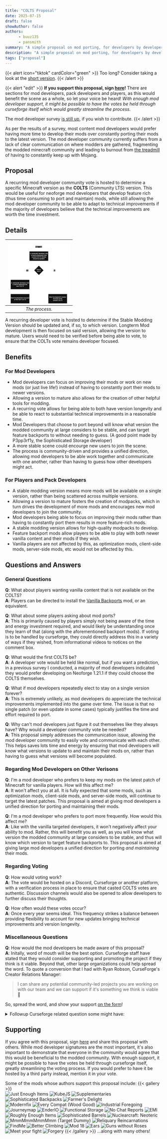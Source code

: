 ```yaml
---
title: "COLTS Proposal"
date: 2025-07-15
draft: false
showAuthor: false
authors:
      - buuz135
      - pansmith  
summary: "A simple proposal on mod porting, for developers by developers. Now signable!"
description: "A simple proposal on mod porting, for developers by developers. Now signable!"
tags: ["proposal"]
---
```


{{< alert icon="tiktok" cardColor="green" >}}
Too long? Consider taking a look at the [short version](https://youtube.com/shorts/zPUz4kC_BuA).
{{< /alert >}}
<br>

{{< alert "edit" >}}
**If you support this proposal, sign [here](https://forms.gle/fxZJ9EhCopfLh8nU6)!** There are sections for mod developers, pack developers and players, as this would benefit the scene as a whole, so let your voice be heard! *With enough mod developer support, it might be possible to have the votes be held through curseforge itself which would greatly streamline the process.*

The mod developer survey [is still up](https://forms.gle/7V18UmafyWrEkxNZA), if you wish to contribute.
{{< /alert >}}


As per the results of a survey, most content mod developers would prefer having more time to develop their mods over constantly porting their mods to the latest version. The mod developer community currently suffers from a lack of clear communication on where modders are gathered, fragmenting the modded minecraft community and leading to burnout from [the treadmill](https://notes.highlysuspect.agency/blog/the_treadmill/) of having to constantly keep up with Mojang. 

## Proposal
A recurring mod developer community vote is hosted to determine a specific Minecraft version as the **COLTS** (Community LTS) version. This would be useful for neoforge mod developers that develop feature rich (thus time consuming to port and maintain) mods, while still allowing the mod developer community to be able to adapt to technical improvements if the majority of developers believe that the technical improvements are worth the time investment.

## Details

| <img src="featured.png" height="200" /> |
|:--:|
| *The process.* |

A recurring developer vote is hosted to determine if the Stable Modding Version should be updated and, if so, to which version. Longterm Mod development is then focused on said version, allowing the version to mature. Users would need to be verified before being able to vote, to ensure that the COLTs vote remains developer focused.


## Benefits 
### For Mod Developers
- Mod developers can focus on improving their mods or work on new mods (or just live life!) instead of having to constantly port their mods to newer versions.
- Allowing a version to mature also allows for the creation of other helpful tools for modding.
- A recurring vote allows for being able to both have version longevity and be able to react to substantial technical improvements in a reasonable time.
- Mod Developers that choose to port beyond will know what version the modded community at large considers to be stable, and can target feature backports to without needing to guess. (A good point made by P3pp3rf1y, the Sophisticated Storage developer) 
- A more stable scene could encourge new users to join the scene.
- The process is community-driven and provides a unified direction, allowing mod developers to be able work together and communicate with one another, rather than having to guess how other developers might act.

### For Players and Pack Developers
- A stable modding version means more mods will be available on a single version, rather than being scattered across multiple versions.
- Allowing a version to mature fosters the creation of modpacks, which in turn drives the development of more mods and encourages new mod developers to join the community.
- Mod developers being able to focus on improving their mods rather than having to constantly port them results in more feature-rich mods.
- A stable modding version allows for high-quality modpacks to develop.
- Feature backport mods allow players to be able to play with both newer vanilla content and their mods if they wish.
- Vanilla players are not affected by this, as optimization mods, client-side mods, server-side mods, etc would not be affected by this.


## Questions and Answers
### General Questions
**Q**: What about players wanting vanilla content that is not available on the COLTS? \
**A**: Players can be directed to install the [Vanilla Backports](https://www.curseforge.com/minecraft/mc-mods/vanillabackport) mod, or an equivalent.

**Q**: What about some players asking about mod ports? \
**A**: This is primarily caused by players simply not being aware of the time and energy investment required, and would likely be understanding once they learn of that (along with the aforementioned backport mods). If voting is to be handled by curseforge, they could directly address this in a variety of ways if they wished, from informational videos to notices on the comment box.

**Q**: What would the first COLTS be? \
**A**: A developer vote would be held like normal, but if you want a prediction, in a previous survey I conducted, a majority of mod developers indicated they would prefer developing on Neoforge 1.21.1 if they could choose the COLTS themselves.

**Q**: What if mod developers repeatedly elect to stay on a single version forever? \
**A**: This is extremely unlikely, as mod developers do appreciate the technical improvements implemented into the game over time. The issue is that no single patch (or even update in some cases) typically justifies the time and effort required to port. 

**Q**: Why can't mod developers just figure it out themselves like they always have? Why would a developer community vote be needed? \
**A**: This proposal simply addresses the communication issue, allowing the mod developer community to easily vote and communicate with each other. This helps saves lots time and energy by ensuring that mod developers will know what versions to update to and maintain their mods on, rather than having to guess what versions will become populated.

### Regarding Mod Developers on Other Verisons
**Q**: I'm a mod developer who prefers to keep my mods on the latest patch of Minecraft for vanilla players. How will this affect me? \
**A**: It won't affect you at all. It is fully expected that some mods, such as optimization mods, client-side mods, and server-side mods, will continue to target the latest patches. This proposal is aimed at giving mod developers a unified direction for porting and maintaining their mods.

**Q**: I'm a mod developer who prefers to port more frequently. How would this affect me? \
**A**: Like with the vanilla targeted developers, it won't negatively affect your ability to mod. Rather, this will benefit you as well, as you will know what version the modded community at large considers to be stable, and thus will know which version to target feature backports to. This proposal is aimed at giving large mod developers a unified direction for porting *and maintaining* their mods.

### Regarding Voting
**Q**: How would voting work? \
**A**: The vote would be hosted on a Discord, Curseforge or another platform, with a verification process in place to ensure that casted COLTS votes are authentic. Discussion channels would also be opened to allow developers to further discuss their thoughts. 

**Q**: How often would these votes occur? \
**A**: Once every year seems ideal. This frequency strikes a balance between providing flexibility to account for new updates bringing technical improvements and version longevity.

### Miscellaneous Questions
**Q**: How would the mod developers be made aware of this proposal? \
**A**: Initally, word of mouth will be the best option. Curseforge staff have stated that they would consider supporting and promoting the project if they think is it viable. Beyond that, other large organizations could help spread the word.
To quote a conversion that I had with Ryan Robson, CurseForge's Creator Relations Manager:
 > I can share any potential community-led projects you are working on with our team and we can support if it's something we think is viable 🙂

So, spread the word, and show your support [on the form](https://forms.gle/fxZJ9EhCopfLh8nU6)!
<details>
  <summary>Followup Curseforge related question some might have:</summary>

**Q**: Doesn't curseforge have a monetary incentive to keep mod developers on the latest version? \
**A**: Curseforge does not have an incentive to push mod developers to the latest version on the game. To quote Ryan again:
> We have no monetary incentive to push the latest version, and a big part of our platform is continuing to support some older versions and the modpacks they support. Part of the reason we may sometimes (i.e. in contests) push for higher versions is because the modding support is improved (such as better datapack support) on these versions, but overall we have no preference on which versions users create or play content on.
</details>

## Supporting
If you agree with this proposal, sign [here](https://forms.gle/fxZJ9EhCopfLh8nU6) and share this proposal with others. While mod developer signatures are the most important, it's also important to demonstrate that everyone in the community would agree that this would be beneficial to the modded community. With enough support, it might be possible to have the votes be held through curseforge itself, greatly streamlining the voting process. If you would prefer to have it be hosted by a third party instead, mention it in your vote.


Some of the mods whose authors support this proposal include:
{{< gallery >}}    
    <img src="https://media.forgecdn.net/avatars/thumbnails/29/69/256/256/635838945588716414.jpeg" title="Just Enough Items" class="grid-w25" />
    <img src="https://media.forgecdn.net/avatars/thumbnails/1053/159/256/256/638583716122159056.png" title="KubeJS" class="grid-w25" />
    <img src="https://media.forgecdn.net/avatars/thumbnails/358/166/256/256/637518566737953306_animated.gif" title="Supplementaries" class="grid-w25" />
    <img src="https://media.forgecdn.net/avatars/thumbnails/375/56/256/256/637549610342642859.png" title="Sophisticated Backpacks" class="grid-w25" />
    <img src="https://media.forgecdn.net/avatars/thumbnails/396/11/256/256/637595005615179370.png" title="Farmer's Delight" class="grid-w25" />     
    <img src="https://media.forgecdn.net/avatars/thumbnails/881/436/256/256/638311693460984164.png" title="Modernfix" class="grid-w25" />
    <img src="https://media.forgecdn.net/avatars/thumbnails/554/210/256/256/637896029495149356_animated.gif" title="Every Compat (Wood Good)" class="grid-w25" />
    <img src="https://media.forgecdn.net/avatars/thumbnails/156/655/256/256/636640433174784536.png" title="Industrial Foregoing" class="grid-w25" />
    <img src="https://media.forgecdn.net/avatars/thumbnails/9/144/256/256/635421614078544069.png" title="Journeymap" class="grid-w25" />
    <img src="https://media.forgecdn.net/avatars/thumbnails/6/770/256/256/635368290959736289.png" title="EnderIO" class="grid-w25" />
    <img src="https://media.forgecdn.net/avatars/thumbnails/471/410/256/256/637759678200851079.jpeg" title="Functional Storage" class="grid-w25" />
    <img src="https://media.forgecdn.net/avatars/thumbnails/560/68/256/256/637910636688514454.png" title="No Chat Reports" class="grid-w25" />
    <img src="https://media.forgecdn.net/avatars/thumbnails/545/351/256/256/637878590194850929.png" title="EMI" class="grid-w25" />
    <img src="https://media.forgecdn.net/avatars/thumbnails/282/25/256/256/637287701215436754.png" title="Roughly Enough Items" class="grid-w25" />
    <img src="https://media.forgecdn.net/avatars/thumbnails/543/206/256/256/637872959580005837.png" title="Sophisticated Barrels" class="grid-w25" /> 
    <img src="https://media.forgecdn.net/avatars/thumbnails/873/146/256/256/638292841976596089.png" title="Nuclearcraft: Neoteric" class="grid-w25" />
    <img src="https://media.forgecdn.net/avatars/thumbnails/727/100/256/256/638080208599452100.png" title="MmmMmmMmmMmm (Target Dummy)" class="grid-w25" />
    <img src="https://media.forgecdn.net/avatars/thumbnails/506/233/256/256/637824423557821613.png" title="Reliquary Reincarnations" class="grid-w25" />      
    <img src="https://media.forgecdn.net/avatars/thumbnails/149/484/256/256/636589738152406559.png" title="FindMe" class="grid-w25" />
    <img src="https://media.forgecdn.net/avatars/thumbnails/585/40/256/256/637951547018412998.png" title="Better Climbing" class="grid-w25" />
    <img src="https://media.forgecdn.net/avatars/thumbnails/926/113/256/256/638395492014972184.png" title="Mod 18" class="grid-w25" />
    <img src="https://media.forgecdn.net/avatars/thumbnails/304/710/256/256/637378126956149226.png" title="Ears" class="grid-w25" />
    <img src="https://media.forgecdn.net/avatars/thumbnails/301/521/256/256/637362853343975956.png" title="Guns without Roses" class="grid-w25" />
    <img src="http://media.forgecdn.net/avatars/thumbnails/310/100/256/256/637397525971155231.png" title="Meet your fight" class="grid-w25" />
    <img src="https://media.forgecdn.net/avatars/thumbnails/329/439/256/256/637454990556407279.png" title="Forgery" class="grid-w25" /> 
{{< /gallery >}}
...along with many others!

